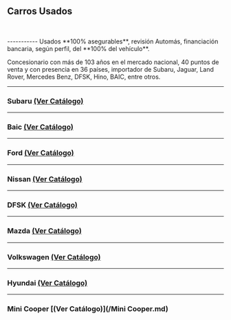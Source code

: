 ## Carros Usados

<p>&nbsp;</p>
-----------
Usados **100% asegurables**, revisión Automás, financiación bancaria, según perfil, del **100% del vehículo**.

Concesionario con más de 103 años en el mercado nacional, 40 puntos de venta y con presencia en 36 países, importador de Subaru, Jaguar, Land Rover, Mercedes Benz, DFSK, Hino, BAIC, entre otros.

-----------
### Subaru [(Ver Catálogo)](/Subaru.md)

-----------
### Baic [(Ver Catálogo)](/Baic.md)

-----------
### Ford [(Ver Catálogo)](/Ford.md)

-----------
### Nissan [(Ver Catálogo)](/Nissan.md)

-----------
### DFSK [(Ver Catálogo)](/DFSK.md)

-----------
### Mazda [(Ver Catálogo)](/Mazda.md)

-----------
### Volkswagen [(Ver Catálogo)](/Volkswagen.md)

-----------
### Hyundai [(Ver Catálogo)](/Hyundai.md)

-----------
### Mini Cooper [(Ver Catálogo)](/Mini Cooper.md)

